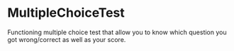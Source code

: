 # MultipleChoiceTest
Functioning multiple choice test that allow you to know which question you got wrong/correct as well as your score.
